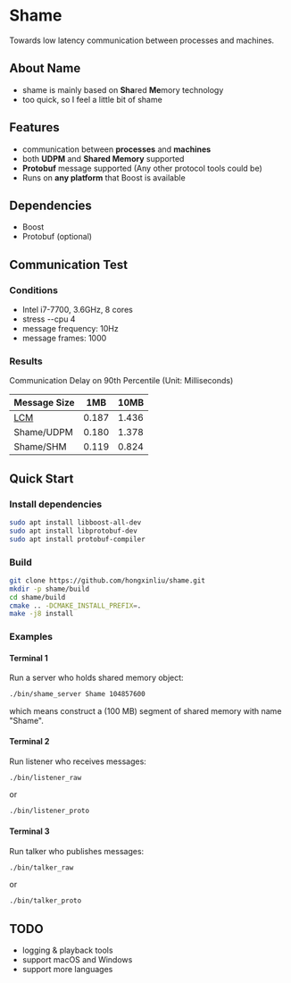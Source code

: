 # Shame
Towards low latency communication between processes and machines.

## About Name
* shame is mainly based on **Sha**red **Me**mory technology
* too quick, so I feel a little bit of shame

## Features
* communication between **processes** and **machines**
* both **UDPM** and **Shared Memory** supported
* **Protobuf** message supported (Any other protocol tools could be)
* Runs on **any platform** that Boost is available

## Dependencies
* Boost
* Protobuf (optional)

## Communication Test
### Conditions
* Intel i7-7700, 3.6GHz, 8 cores
* stress --cpu 4
* message frequency: 10Hz
* message frames: 1000

### Results
Communication Delay on 90th Percentile (Unit: Milliseconds)

| Message Size | 1MB | 10MB |
|---|---|---|
| [LCM](https://lcm-proj.github.io/) | 0.187 | 1.436 |
| Shame/UDPM | 0.180 | 1.378 |
| Shame/SHM | 0.119 | 0.824 |

## Quick Start
### Install dependencies
```bash
sudo apt install libboost-all-dev
sudo apt install libprotobuf-dev
sudo apt install protobuf-compiler
```

### Build
```bash
git clone https://github.com/hongxinliu/shame.git
mkdir -p shame/build
cd shame/build
cmake .. -DCMAKE_INSTALL_PREFIX=.
make -j8 install
```

### Examples
#### Terminal 1
Run a server who holds shared memory object:
```bash
./bin/shame_server Shame 104857600
```
which means construct a (100 MB) segment of shared memory with name "Shame".

#### Terminal 2
Run listener who receives messages:
```bash
./bin/listener_raw
```
or
```bash
./bin/listener_proto
```

#### Terminal 3
Run talker who publishes messages:
```bash
./bin/talker_raw
```
or
```bash
./bin/talker_proto
```

## TODO
* logging & playback tools
* support macOS and Windows
* support more languages
